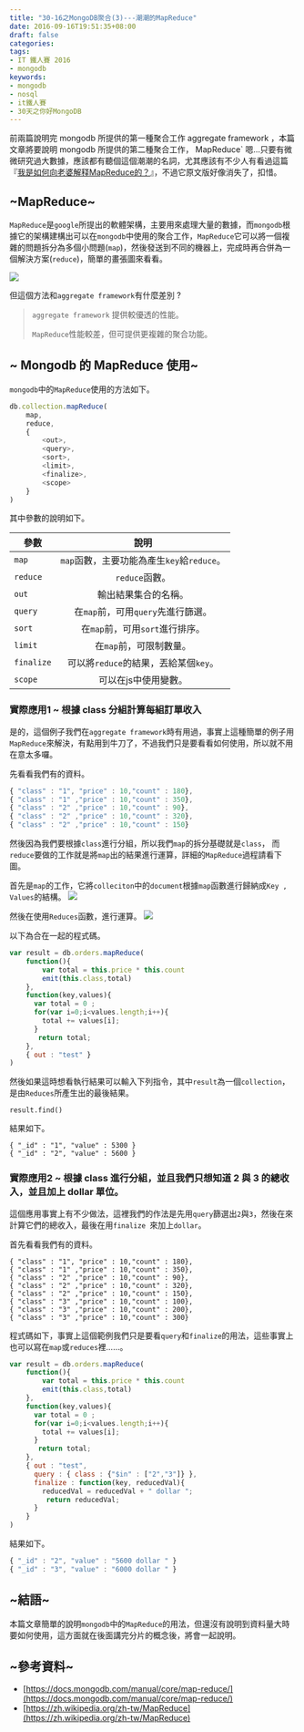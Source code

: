 ```yaml
---
title: "30-16之MongoDB聚合(3)---潮潮的MapReduce"
date: 2016-09-16T19:51:35+08:00
draft: false
categories:
tags:
- IT 鐵人賽 2016
- mongodb
keywords:
- mongodb
- nosql
- it鐵人賽
- 30天之你好MongoDB  
---
```


前兩篇說明完 mongodb 所提供的第一種聚合工作 aggregate framework ，本篇文章將要說明 mongodb 所提供的第二種聚合工作， MapReduce` 嗯…只要有微微研究過大數據，應該都有聽個這個潮潮的名詞，尤其應該有不少人有看過這篇『[我是如何向老婆解释MapReduce的？](http://blog.jobbole.com/1321/)』，不過它原文版好像消失了，扣惜。

## ~MapReduce~
`MapReduce`是`google`所提出的軟體架構，主要用來處理大量的數據，而`mongodb`根據它的架構建構出可以在`mongodb`中使用的聚合工作，`MapReduce`它可以將一個複雜的問題拆分為多個小問題(`map`)，然後發送到不同的機器上，完成時再合併為一個解決方案(`reduce`)，簡單的畫張圖來看看。

![](http://yixiang8780.com/outImg/20161216-1.png)

但這個方法和`aggregate framework`有什麼差別 ? 

> `aggregate framework` 提供較優透的性能。
> 
> `MapReduce`性能較差，但可提供更複雜的聚合功能。

## ~ Mongodb 的 MapReduce 使用~
`mongodb`中的`MapReduce`使用的方法如下。

```js
db.collection.mapReduce(
    map,    
    reduce, 
    {
        <out>,    
        <query>, 
        <sort>,   
        <limit>,  
        <finalize>, 
        <scope>
    }
)
```
其中參數的說明如下。

| 參數        | 說明           |
| ------------- |:-------------:|
| `map`      | `map`函數，主要功能為產生`key`給`reduce`。 |
| `reduce`      | `reduce`函數。      |
| `out` |    輸出結果集合的名稱。   |
| `query`      | 在`map`前，可用`query`先進行篩選。      |
| `sort` |      在`map`前，可用`sort`進行排序。 |
| `limit`      | 在`map`前，可限制數量。      |
| `finalize` |  可以將`reduce`的結果，丟給某個`key`。     |
| `scope`      | 可以在js中使用變數。      |

### 實際應用1 ~ 根據 class 分組計算每組訂單收入
是的，這個例子我們在`aggregate framework`時有用過，事實上這種簡單的例子用`MapReduce`來解決，有點用到牛刀了，不過我們只是要看看如何使用，所以就不用在意太多囉。

先看看我們有的資料。

```js
{ "class" : "1", "price" : 10,"count" : 180},
{ "class" : "1" ,"price" : 10,"count" : 350},
{ "class" : "2" ,"price" : 10,"count" : 90},
{ "class" : "2" ,"price" : 10,"count" : 320},
{ "class" : "2" ,"price" : 10,"count" : 150}
```

然後因為我們要根據`class`進行分組，所以我們`map`的拆分基礎就是`class`，
而`reduce`要做的工作就是將`map`出的結果進行運算，詳細的`MapReduce`過程請看下圖。

首先是`map`的工作，它將`colleciton`中的`document`根據`map`函數進行歸納成`Key , Values`的結構。
![](http://yixiang8780.com/outImg/20161216-2.png)

然後在使用`Reduces`函數，進行運算。
![](http://yixiang8780.com/outImg/20161216-3.png)

以下為合在一起的程式碼。

```js
var result = db.orders.mapReduce(
    function(){ 
    	var total = this.price * this.count
    	emit(this.class,total) 
    },
    function(key,values){ 
      var total = 0 ;
      for(var i=0;i<values.length;i++){
        total += values[i];
      }
       return total;
    },
    { out : "test" }
)

```
然後如果這時想看執行結果可以輸入下列指令，其中`result`為一個`collection`，是由`Reduces`所產生出的最後結果。

```
result.find()
```
結果如下。

```
{ "_id" : "1", "value" : 5300 }
{ "_id" : "2", "value" : 5600 }
```

### 實際應用2 ~ 根據 class 進行分組，並且我們只想知道 2 與 3 的總收入，並且加上 dollar 單位。

這個應用事實上有不少做法，這裡我們的作法是先用`query`篩選出`2`與`3`，然後在來計算它們的總收入，最後在用`finalize `來加上`dollar`。

首先看看我們有的資料。

```
{ "class" : "1", "price" : 10,"count" : 180},
{ "class" : "1" ,"price" : 10,"count" : 350},
{ "class" : "2" ,"price" : 10,"count" : 90},
{ "class" : "2" ,"price" : 10,"count" : 320},
{ "class" : "2" ,"price" : 10,"count" : 150},
{ "class" : "3" ,"price" : 10,"count" : 100},
{ "class" : "3" ,"price" : 10,"count" : 200},
{ "class" : "3" ,"price" : 10,"count" : 300}
```
程式碼如下，事實上這個範例我們只是要看`query`和`finalize`的用法，這些事實上也可以寫在`map`或`reduces`裡……。

```js
var result = db.orders.mapReduce(
    function(){ 
    	var total = this.price * this.count
    	emit(this.class,total) 
    },
    function(key,values){ 
      var total = 0 ;
      for(var i=0;i<values.length;i++){
        total += values[i];
      }
       return total;
    },
    { out : "test",
      query : { class : {"$in" : ["2","3"]} },
      finalize : function(key, reducedVal){
        reducedVal = reducedVal + " dollar ";
		 return reducedVal;
      }
    }
)
```
結果如下。

```js
{ "_id" : "2", "value" : "5600 dollar " }
{ "_id" : "3", "value" : "6000 dollar " }
```

## ~結語~
本篇文章簡單的說明`mongodb`中的`MapReduce`的用法，但還沒有說明到資料量大時要如何使用，這方面就在後面講完分片的概念後，將會一起說明。

## ~參考資料~
* [https://docs.mongodb.com/manual/core/map-reduce/](https://docs.mongodb.com/manual/core/map-reduce/)
* [https://zh.wikipedia.org/zh-tw/MapReduce](https://zh.wikipedia.org/zh-tw/MapReduce)

